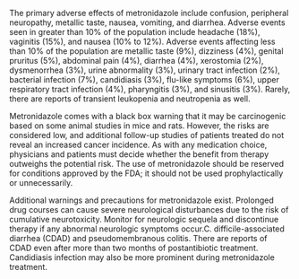 The primary adverse effects of metronidazole include confusion, peripheral neuropathy, metallic taste, nausea, vomiting, and diarrhea. Adverse events seen in greater than 10% of the population include headache (18%), vaginitis (15%), and nausea (10% to 12%). Adverse events affecting less than 10% of the population are metallic taste (9%), dizziness (4%), genital pruritus (5%), abdominal pain (4%), diarrhea (4%), xerostomia (2%), dysmenorrhea (3%), urine abnormality (3%), urinary tract infection (2%), bacterial infection (7%), candidiasis (3%), flu-like symptoms (6%), upper respiratory tract infection (4%), pharyngitis (3%), and sinusitis (3%). Rarely, there are reports of transient leukopenia and neutropenia as well.

Metronidazole comes with a black box warning that it may be carcinogenic based on some animal studies in mice and rats. However, the risks are considered low, and additional follow-up studies of patients treated do not reveal an increased cancer incidence. As with any medication choice, physicians and patients must decide whether the benefit from therapy outweighs the potential risk. The use of metronidazole should be reserved for conditions approved by the FDA; it should not be used prophylactically or unnecessarily.

Additional warnings and precautions for metronidazole exist. Prolonged drug courses can cause severe neurological disturbances due to the risk of cumulative neurotoxicity. Monitor for neurologic sequela and discontinue therapy if any abnormal neurologic symptoms occur.C. difficile-associated diarrhea (CDAD) and pseudomembranous colitis. There are reports of CDAD even after more than two months of postantibiotic treatment. Candidiasis infection may also be more prominent during metronidazole treatment.